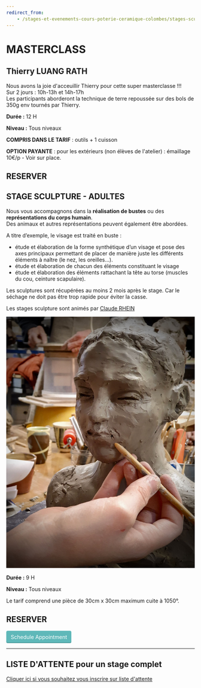 ```yaml
---
redirect_from:
    - /stages-et-evenements-cours-poterie-ceramique-colombes/stages-sculpture/
---
```

# MASTERCLASS

## Thierry LUANG RATH  

Nous avons la joie d'acceuillir Thierry pour cette super masterclasse !!!   
Sur 2 jours : 10h-13h et 14h-17h   
Les participants aborderont la technique de terre repoussée sur des bols de 350g env tournés par Thierry.   

**Durée :** 12 H  

**Niveau :** Tous niveaux  

**COMPRIS DANS LE TARIF** : outils + 1 cuisson   

**OPTION PAYANTE** : pour les extérieurs (non élèves de l'atelier) : émaillage 10€/p - Voir sur place.  

## RESERVER 
<div class="acuity-booking-bar" style="display: none;">
Fansdeterre
<a href="https://app.acuityscheduling.com/schedule.php?owner=35942538&appointmentType=79154649" target="_blank" class="acuity-embed-button">Schedule Appointment</a>
</div>
<script src="https://embed.acuityscheduling.com/embed/bar/35942538.js" async></script>

## STAGE SCULPTURE - ADULTES

Nous vous accompagnons dans la **réalisation de bustes** ou des **représentations du corps humain**.  
Des animaux et autres représentations peuvent également être abordées.  

A titre d’exemple, le visage est traité en buste :  
- étude et élaboration de la forme synthétique d’un visage et pose des axes principaux permettant de placer de manière juste les différents éléments à naître (le nez, les oreilles...).  
- étude et élaboration de chacun des éléments constituant le visage  
- étude et élaboration des éléments rattachant la tête au torse (muscles du cou, ceinture scapulaire).  

Les sculptures sont récupérées au moins 2 mois après le stage. Car le séchage ne doit pas être trop rapide pour éviter la casse.  

Les stages sculpture sont animés par [Claude RHEIN](intervenants_fansdeterre) 

<img src="/images/sculpture-stages-poterie-fansdeterre-ceramique-colombes.jpeg" class="image-stage">

**Durée :** 9 H  

**Niveau :** Tous niveaux  

Le tarif comprend une pièce de 30cm x 30cm maximum cuite à 1050°.  



## RESERVER  
<a href="https://app.acuityscheduling.com/schedule.php?owner=35942538&appointmentType=79154649" target="_blank" class="acuity-embed-button" style="background: #5fb8b9; color: #fff; padding: 8px 12px; border: 0px; -webkit-box-shadow: 0 -2px 0 rgba(0,0,0,0.15) inset;-moz-box-shadow: 0 -2px 0 rgba(0,0,0,0.15) inset;box-shadow: 0 -2px 0 rgba(0,0,0,0.15) inset;border-radius: 4px; text-decoration: none; display: inline-block;">Schedule Appointment</a>
<link rel="stylesheet" href="https://embed.acuityscheduling.com/embed/button/35942538.css" id="acuity-button-styles" />
<script src="https://embed.acuityscheduling.com/embed/button/35942538.js" async></script>

---
## LISTE D'ATTENTE pour un stage complet
[Cliquer ici si vous souhaitez vous inscrire sur liste d'attente](https://docs.google.com/forms/d/e/1FAIpQLScDnAGxa7UlusJ0sVcahW_FnYDXCc4BQsAE5W8vGXzb9_z4pg/viewform?entry.1318731939&entry.625861564&entry.1682638982&entry.1661862399&entry.635975601)  
